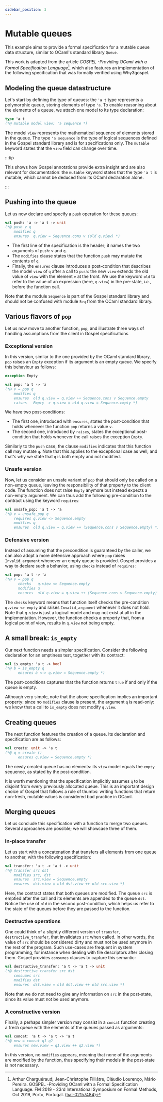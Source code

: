 ```yaml
---
sidebar_position: 3
---
```


# Mutable queues

This example aims to provide a formal specification for a mutable queue data
structure, similar to OCaml's standard library `Queue`.

This work is adapted from the article _GOSPEL -Providing OCaml with a Formal
Specification Language_[^1], which also
features an implementation of the following specification that was formally
verified using Why3gospel.

[^1]: Arthur Charguéraud, Jean-Christophe Filliâtre, Cláudio Lourenço, Mário
    Pereira. GOSPEL -Providing OCaml with a Formal Specification Language. FM
    2019 - 23rd International Symposium on Formal Methods, Oct 2019, Porto,
    Portugal. ⟨[hal-02157484](https://hal.inria.fr/hal-02157484)⟩

## Modeling the queue datastructure

Let's start by defining the type of queues: the `'a t` type represents a
polymorphic queue, storing elements of type `'a`. To enable reasoning about the
elements of a queue, we attach one model to its type declaration:

```ocaml
type 'a t
(*@ mutable model view: 'a sequence *)
```

The model `view` represents the mathematical sequence of elements stored in
the queue. The type `'a sequence` is the type of logical sequences defined in the
Gospel standard library and is for specifications only. The `mutable`
keyword states that the `view` field can change over time.

:::tip

This shows how Gospel annotations provide extra insight and are also relevant
for documentation: the `mutable` keyword states that the type `'a t` is mutable,
which cannot be deduced from its OCaml declaration alone.

:::

## Pushing into the queue

Let us now declare and specify a `push` operation for these queues:

```ocaml
val push: 'a -> 'a t -> unit
(*@ push v q
    modifies q
    ensures  q.view = Sequence.cons v (old q.view) *)
```

- The first line of the specification is the header; it names the two arguments
  of `push`: `v` and `q`.
- The `modifies` clause states that the function `push` may mutate the contents
  of `q`.
- Finally, the `ensures` clause introduces a post-condition that describes the
  model `view` of `q` after a call to `push`: the new `view` extends the old
  value of `view` with the element `v` at the front. We use the keyword `old` to
  refer to the value of an expression (here, `q.view`) in the pre-state, *i.e.*,
  before the function call.

Note that the module `Sequence` is part of the Gospel standard library and should not
be confused with module `Seq` from the OCaml standard library.

## Various flavors of `pop`

Let us now move to another function, `pop`, and illustrate three ways of
handling assumptions from the client in Gospel specifications.

### Exceptional version

In this version, similar to the one provided by the OCaml standard library,
`pop` raises an `Empty` exception if its argument is an empty queue. We specify
this behaviour as follows:

```ocaml
exception Empty

val pop: 'a t -> 'a
(*@ v = pop q
    modifies q
    ensures  old q.view = q.view ++ Sequence.cons v Sequence.empty
    raises   Empty -> q.view = old q.view = Sequence.empty *)
```

We have two post-conditions:

- The first one, introduced with `ensures`, states the post-condition that holds
  whenever the function `pop` returns a value `v`.
- The second one, introduced by `raises`, states the exceptional post-condition
  that holds whenever the call raises the exception `Empty`.

Similarly to the `push` case, the clause `modifies` indicates that this function
call may mutate `q`. Note that this applies to the exceptional case as well, and
that's why we state that `q` is both empty and not modified.

### Unsafe version

Now, let us consider an unsafe variant of `pop` that should only be called on a
non-empty queue, leaving the responsibility of that property to the client code.
The function does not raise `Empty` anymore but instead expects a non-empty
argument. We can thus add the following pre-condition to the contract using the
keyword `requires`:

```ocaml {3}
val unsafe_pop: 'a t -> 'a
(*@ v = unsafe_pop q
    requires q.view <> Sequence.empty
    modifies q
    ensures  old q.view = q.view ++ (Sequence.cons v Sequence.empty) *)
```

### Defensive version

Instead of assuming that the precondition is guaranteed by the caller, we can
also adopt a more defensive approach where `pop` raises `Invalid_argument`
whenever an empty queue is provided. Gospel provides a way to declare such a
behavior, using `checks` instead of `requires`:

```ocaml {3}
val pop: 'a t -> 'a
(*@ v = pop q
      checks   q.view <> Sequence.empty
      modifies q
      ensures  old q.view = q.view ++ (Sequence.cons v Sequence.empty) *)
```

The `checks` keyword means that function itself checks the pre-condition
`q.view <> empty` and raises `Invalid_argument` whenever it does not hold. Note
that `q.view` is just a logical model and may not exist at all in the
implementation. However, the function checks a property that, from a logical
point of view, results in `q.view` not being empty.

## A small break: `is_empty`

Our next function needs a simpler specification. Consider the following
declaration for an emptiness test, together with its contract:

```ocaml
val is_empty: 'a t -> bool
(*@ b = is_empty q
      ensures b <-> q.view = Sequence.empty *)
```

The post-conditions captures that the function returns `true` if and only if the
queue is empty.

Although very simple, note that the above specification implies an important
property: since no `modifies` clause is present, the argument `q` is read-only:
we know that a call to `is_empty` does not modify `q.view`.

## Creating queues

The next function features the creation of a queue. Its declaration and
specification are as follows:

```ocaml
val create: unit -> 'a t
(*@ q = create ()
      ensures q.view = Sequence.empty *)
```

The newly created queue has no elements: its `view` model equals the `empty`
sequence, as stated by the post-condition.

It is worth mentioning that the specification implicitly assumes `q` to be
disjoint from every previously allocated queue. This is an important design
choice of Gospel that follows a rule of thumbs: writing functions that return
non-fresh, mutable values is considered bad practice in OCaml.

## Merging queues

Let us conclude this specification with a function to merge two queues. Several
approaches are possible; we will showcase three of them.

### In-place transfer

Let us start with a concatenation that transfers all elements from one queue to
another, with the following specification:

```ocaml
val transfer: 'a t -> 'a t -> unit
(*@ transfer src dst
    modifies src, dst
    ensures  src.view = Sequence.empty
    ensures  dst.view = old dst.view ++ old src.view *)
```

Here, the contract states that both queues are modified. The queue `src` is
emptied after the call and its elements are appended to the queue `dst`. Notice
the use of `old` in the second post-condition, which helps us refer to the state
of the queues before they are passed to the function.

### Destructive operations

One could think of a slightly different version of `transfer`,
`destructive_transfer`, that invalidates `src` when called. In other words, the
value of `src` should be considered dirty and must not be used anymore in the
rest of the program. Such use-cases are frequent in system programming, for
instance when dealing with file descriptors after closing them. Gospel
provides `consumes` clauses to capture this semantic:

```ocaml {3}
val destructive_transfer: 'a t -> 'a t -> unit
(*@ destructive_transfer src dst
    consumes src
    modifies dst
    ensures  dst.view = old dst.view ++ old src.view *)
```

Note that we do not need to give any information on `src` in the post-state,
since its value must not be used anymore.

### A constructive version

Finally, a perhaps simpler version may consist in a `concat` function creating a
fresh queue with the elements of the queues passed as arguments:

```ocaml
val concat: 'a t -> 'a t -> 'a t
(*@ new = concat q1 q2
    ensures new.view = q1.view ++ q2.view *)
```

In this version, no `modifies` appears, meaning that none of the arguments are
modified by the function, thus specifying their models in the post-state is not
necessary.
